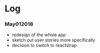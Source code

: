 # Log

### May012018

* redesign of the whole app
* sketch out user stories more specifically
* decision to switch to reactstrap
